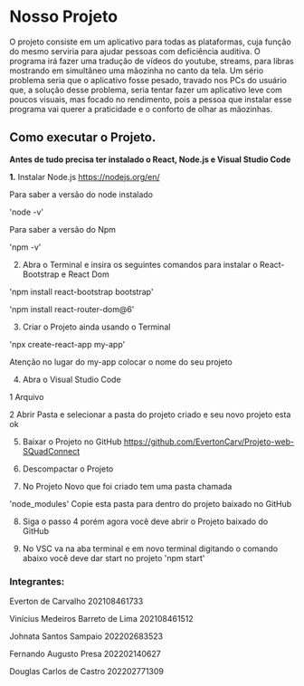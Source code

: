 
<h1>Nosso Projeto</h1>

<p>O projeto consiste em um aplicativo para todas as plataformas, 
cuja função do mesmo serviria para ajudar pessoas com deficiência auditiva. 
O programa irá fazer uma tradução de vídeos do youtube, streams, 
para libras mostrando em simultâneo uma mãozinha no canto da tela. 
Um sério problema seria  que o aplicativo fosse pesado, travado nos PCs do usuário que, 
a solução desse problema, seria tentar fazer um aplicativo leve com poucos visuais, 
mas focado no rendimento, pois a pessoa que instalar esse programa vai querer a praticidade 
e o conforto de olhar as mãozinhas.</P>

<h2>Como executar o Projeto.</h2>

<b>Antes de tudo precisa ter instalado o React, Node.js e Visual Studio Code</b>

<b>1.</b> Instalar Node.js 
https://nodejs.org/en/ 

Para saber a versão do node instalado

'node -v'

Para saber a versão do Npm

'npm -v'

2. Abra o Terminal e insira os seguintes comandos para instalar o React-Bootstrap e React Dom

'npm install react-bootstrap bootstrap'

'npm install react-router-dom@6'

3. Criar o Projeto ainda usando o Terminal

'npx create-react-app my-app' 

Atenção no lugar do my-app colocar o nome do seu projeto

4. Abra o Visual Studio Code 

1 Arquivo

2 Abrir Pasta e selecionar a pasta do projeto criado e seu novo projeto esta ok

5. Baixar o Projeto no GitHub https://github.com/EvertonCarv/Projeto-web-SQuadConnect
 
6. Descompactar o Projeto

7. No Projeto Novo que foi criado tem uma pasta chamada 

'node_modules' Copie esta pasta para dentro do projeto baixado no GitHub

8. Siga o passo 4 porém agora você deve abrir o Projeto baixado do GitHub

9. No VSC va na aba terminal e em novo terminal digitando o comando abaixo você deve dar start no projeto 
'npm start'







<h3>Integrantes:</h3>

Everton de Carvalho 202108461733

Vinícius Medeiros Barreto de Lima 202108461512

Johnata Santos Sampaio 202202683523

Fernando Augusto Presa 202202140627

Douglas Carlos de Castro 202202771309